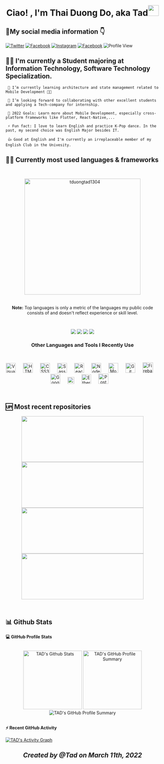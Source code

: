 <h1 align="center"><b>Ciao! , I'm Thai Duong Do, aka Tad</b><img src="https://media.giphy.com/media/hvRJCLFzcasrR4ia7z/giphy.gif" width="35"></h1>


## 🤳**My social media information** 👇

[![Twitter](https://img.shields.io/badge/Twitter-1DA1F2?style=for-the-badge&logo=twitter&logoColor=white)](https://twitter.com/intent/follow?original_referer=https%3A%2F%2Fgithub.com%2Fthaiduongtad&screen_name=thaiduongtad)
[![Facebook](https://img.shields.io/badge/Facebook-1877F2?style=for-the-badge&logo=facebook&logoColor=white)](https://www.facebook.com/thaiduongtad/)
[![Instagram](https://img.shields.io/badge/Instagram-E4405F?style=for-the-badge&logo=instagram&logoColor=white)](https://www.instagram.com/tad_wils0n/)
[![Facebook](https://img.shields.io/badge/GitHub-100000?style=for-the-badge&logo=github&logoColor=white)](https://github.com/tduongtad1304)
![Profile View](https://komarev.com/ghpvc/?username=tduongtad1304&color=blue&style=for-the-badge)

## 💁‍♂️ **I'm currently a Student majoring at Information Technology, Software Technology Specialization.**

     🌱 I’m currently learning architecture and state management related to Mobile Development 🤳📱
 
     👯 I’m looking forward to collaborating with other excellent students and applying a Tech-company for internship.

     🥅 2022 Goals: Learn more about Mobile Development, especially cross-platform frameworks like Flutter, React-Native,...

     ⚡ Fun fact: I love to learn English and practice K-Pop dance. In the past, my second choice was English Major besides IT.

     👍 Good at English and I'm currently an irreplaceable member of my English Club in the Univesity.


## 👨‍💻 **Currently most used languages & frameworks**
<br>
<p align="center"><img width=380 src="https://github-readme-stats.vercel.app/api/top-langs/?username=tduongtad1304&count_private=true&theme=radical" alt="tduongtad1304"/>
  <br/>
  <br><br/>
  <b>Note:</b> Top languages is only a metric of the languages my public code consists of and doesn't reflect experience or skill level.</p>

<br>
<p align="center">
  <a href="https://www.flutter.dev/"><img src="https://img.shields.io/badge/Flutter-02569B?style=for-the-badge&logo=flutter&logoColor=white"/></a>
   <a href="https://dart.dev/"><img src="https://img.shields.io/badge/Dart-0175C2?style=for-the-badge&logo=dart&logoColor=white"/></a>
    <a href="https://nodejs.org/en/"><img src="https://img.shields.io/badge/Node.js-339933?style=for-the-badge&logo=nodedotjs&logoColor=white"/></a>
    <a href="#"><img src="https://img.shields.io/badge/JavaScript-323330?style=for-the-badge&logo=javascript&logoColor=F7DF1E)"/></a>
</p>

<h3 align="center"><b>Other Languages and Tools I Recently Use</b></h3>
<br>
<p align="center">
    <img alt="Visual Studio Code" width="32px" src="https://cdn.jsdelivr.net/gh/devicons/devicon/icons/vscode/vscode-original.svg" style="padding-right:20px;" />
    <img alt="HTML5" width="32px" src="https://cdn.jsdelivr.net/gh/devicons/devicon/icons/html5/html5-original.svg" style="padding-right:20px;" />
    <img alt="CSS3" width="32px" src="https://cdn.jsdelivr.net/gh/devicons/devicon/icons/css3/css3-original.svg" style="padding-right:20px;" />
    <img alt="Sass" width="32px" src="https://cdn.jsdelivr.net/gh/devicons/devicon/icons/sass/sass-original.svg" style="padding-right:20px;" />
    <img alt="React" width="32px" src="https://cdn.jsdelivr.net/gh/devicons/devicon/icons/react/react-original.svg" style="padding-right:20px;" />
    <img alt="Node.js" width="32px" src="https://cdn.jsdelivr.net/gh/devicons/devicon/icons/nodejs/nodejs-original.svg" style="padding-right:20px;" />
    <img alt="MongoDB" width="32px" src="https://cdn.jsdelivr.net/gh/devicons/devicon/icons/mongodb/mongodb-original.svg" style="padding-right:20px;" />
    <img alt="Git" width="32px" src="https://cdn.jsdelivr.net/gh/devicons/devicon/icons/git/git-original.svg" style="padding-right:20px;" />
    <img alt="Firebase" width="34px" src="https://cdn.jsdelivr.net/gh/devicons/devicon/icons/firebase/firebase-plain.svg" style="padding-right:20px;" />
    <img alt="GoogleCloud" width="32px" src="https://cdn.jsdelivr.net/gh/devicons/devicon/icons/googlecloud/googlecloud-original.svg" style="padding-right:20px;" />
    <img alt="Solidity" width="22px" src="https://user-images.githubusercontent.com/70565731/157867181-fbb37957-f3a3-4c53-9ee2-b1120d208c32.svg" style="padding-right:20px;" />
    <img alt="Ethereum" width="31px" src="https://user-images.githubusercontent.com/70565731/157867934-2b910c33-f5fb-4d88-ade9-8b98896a7948.png" style="padding-right:20px;" />
    <img alt="Postman" width="33px" src="https://user-images.githubusercontent.com/70565731/157870665-116d3603-528b-4725-892a-f8bfc7b1f152.png" style="padding-right:20px;" />
</p>
<br />

## 🆙 **Most recent repositories** 
<p align="center">
  <a href="https://github.com/tduongtad1304/shopping_cart/"><img src="https://github-readme-stats.vercel.app/api/pin/?username=tduongtad1304&repo=shopping_cart&theme=dark" height="150px" width="400px"/></a>
  <a href="https://github.com/tduongtad1304/bloc_demo/"><img src="https://github-readme-stats.vercel.app/api/pin/?username=tduongtad1304&repo=bloc_demo&theme=dark" height="150px" width="400px"/></a>
  <a href="https://github.com/tduongtad1304/FCM-API/"><img src="https://github-readme-stats.vercel.app/api/pin/?username=tduongtad1304&repo=FCM-API&theme=dark" height="150px" width="400px"/></a>
  <a href="https://github.com/tduongtad1304/getx_statemanagement_examples/"><img src="https://github-readme-stats.vercel.app/api/pin/?username=tduongtad1304&repo=getx_statemanagement_examples&theme=dark" height="150px" width="400px"/></a>
</p>

&nbsp;
## 📊 **Github Stats**

  <summary><b>💻 GitHub Profile Stats</b></summary>
  <br/>
  <p align="center">
    <a href="https://github.com/tduongtad1304"><img alt="TAD's Github Stats" src="https://github-readme-stats.vercel.app/api?username=tduongtad1304&show_icons=true&count_private=true&theme=radical" height="192px"/></a>
    <img alt="TAD's GitHub Profile Summary" src="https://github-readme-streak-stats.herokuapp.com/?user=tduongtad1304&theme=dark&hide_border=false&show_icons=true&count_private=true" height="192px"/>
    <img alt="TAD's GitHub Profile Summary" src="https://github-profile-summary-cards.vercel.app/api/cards/profile-details?username=tduongtad1304&theme=default"/>
<br/>
  &nbsp;	  
  <br/>
  </p>

  <summary><b>⚡ Recent GitHub Activity</b></summary>
  <br/>
   <a href="https://github.com/tduongtad1304"><img alt="TAD's Activity Graph" src="https://activity-graph.herokuapp.com/graph?username=tduongtad1304&custom_title=TAD's%20Contribution%20Graph&theme=react-dark" /></a>
  <br/>

<h2 align="center"><i>Created by @Tad on March 11th, 2022<i></h2>

